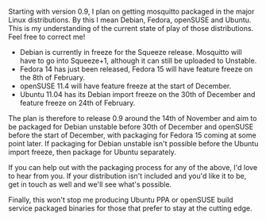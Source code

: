 <!--
.. title: Distro packaging
.. slug: distro-packaging
.. date: 2010-11-07 12:02:58
.. tags: Packaging
.. category:
.. link:
.. description:
.. type: text
-->

Starting with version 0.9, I plan on getting mosquitto packaged in the major
Linux distributions. By this I mean Debian, Fedora, openSUSE and Ubuntu. This
is my understanding of the current state of play of those distributions. Feel
free to correct me!

* Debian is currently in freeze for the Squeeze release. Mosquitto will have
  to go into Squeeze+1, although it can still be uploaded to Unstable.
* Fedora 14 has just been released, Fedora 15 will have feature freeze on the
  8th of February.
* openSUSE 11.4 will have feature freeze at the start of December.
* Ubuntu 11.04 has its Debian import freeze on the 30th of December and
  feature freeze on 24th of February.

The plan is therefore to release 0.9 around the 14th of November and aim to be
packaged for Debian unstable before 30th of December and openSUSE before the
start of December, with packaging for Fedora 15 coming at some point later. If
packaging for Debian unstable isn't possible before the Ubuntu import freeze,
then package for Ubuntu separately.

If you can help out with the packaging process for any of the above, I'd love
to hear from you. If your distribution isn't included and you'd like it to be,
get in touch as well and we'll see what's possible.

Finally, this won't stop me producing Ubuntu PPA or openSUSE build service
packaged binaries for those that prefer to stay at the cutting
edge.
